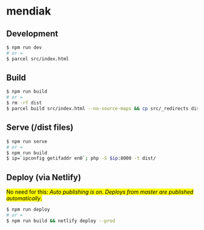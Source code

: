 # mendiak

## Development

```sh
$ npm run dev
# or =
$ parcel src/index.html
```

## Build

```sh
$ npm run build
# or =
$ rm -rf dist
$ parcel build src/index.html --no-source-maps && cp src/_redirects dist/
```

## Serve (/dist files)

```sh
$ npm run serve
# or =
$ npm run build
$ ip=`ipconfig getifaddr en0`; php -S $ip:8000 -t dist/
```

## Deploy (via Netlify)

<mark>No need for this: <em>Auto publishing is on. Deploys from master are published automatically</em>.</mark>

```sh
$ npm run deploy
# or =
$ npm run build && netlify deploy --prod
```
